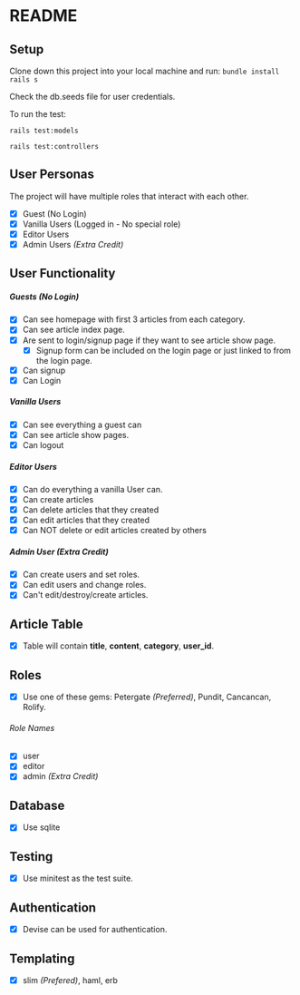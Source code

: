 # README

## Setup

Clone down this project into your local machine and run:
`bundle install`
`rails s`

Check the db.seeds file for user credentials.

To run the test:

`rails test:models`

`rails test:controllers`


## User Personas
The project will have multiple roles that interact with each other.
- [x] Guest (No Login)
- [x] Vanilla Users (Logged in - No special role)
- [x] Editor Users
- [x] Admin Users *(Extra Credit)*

## User Functionality
##### Guests (No Login)
- [x] Can see homepage with first 3 articles from each category.
- [x] Can see article index page.
- [x] Are sent to login/signup page if they want to see article show page.
  - [x] Signup form can be included on the login page or just linked to from the login page.
- [x] Can signup
- [x] Can Login

##### Vanilla Users
- [x] Can see everything a guest can
- [x] Can see article show pages. 
- [x] Can logout

##### Editor Users
- [x] Can do everything a vanilla User can.
- [x] Can create articles
- [x] Can delete articles that they created
- [x] Can edit articles that they created
- [x] Can NOT delete or edit articles created by others

##### Admin User *(Extra Credit)*
- [x] Can create users and set roles.
- [x] Can edit users and change roles.
- [x] Can't edit/destroy/create articles.

## Article Table
- [x] Table will contain **title**, **content**, **category**, **user_id**.

## Roles
- [x] Use one of these gems: Petergate *(Preferred)*, Pundit, Cancancan, Rolify.
###### Role Names
- [x] user
- [x] editor
- [x] admin *(Extra Credit)*

## Database
- [x] Use sqlite

## Testing
- [x] Use minitest as the test suite. 

## Authentication
- [x] Devise can be used for authentication.

## Templating
- [x] slim *(Prefered)*, haml, erb





